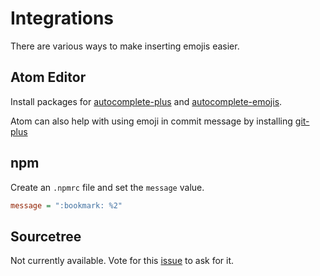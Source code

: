 # Integrations

There are various ways to make inserting emojis easier.

## Atom Editor

Install packages for [autocomplete-plus](https://atom.io/packages/autocomplete-plus) and [autocomplete-emojis](https://atom.io/packages/autocomplete-emojis).

Atom can also help with using emoji in commit message by installing [git-plus](https://atom.io/packages/git-plus)

## npm

Create an `.npmrc` file and set the `message` value.
```ini
message = ":bookmark: %2"
```

## Sourcetree

Not currently available. Vote for this [issue](https://jira.atlassian.com/browse/SRCTREEWIN-3072) to ask for it.
